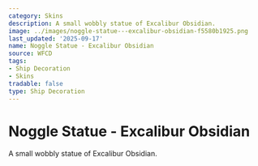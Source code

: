 ```yaml
---
category: Skins
description: A small wobbly statue of Excalibur Obsidian.
image: ../images/noggle-statue---excalibur-obsidian-f5580b1925.png
last_updated: '2025-09-17'
name: Noggle Statue - Excalibur Obsidian
source: WFCD
tags:
- Ship Decoration
- Skins
tradable: false
type: Ship Decoration
---
```


# Noggle Statue - Excalibur Obsidian

A small wobbly statue of Excalibur Obsidian.

